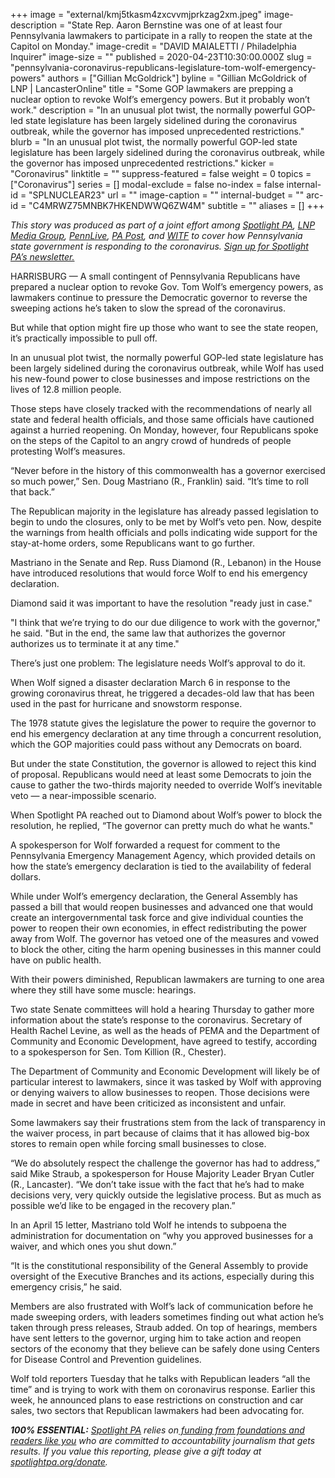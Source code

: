 +++
image = "external/kmj5tkasm4zxcvvmjprkzag2xm.jpeg"
image-description = "State Rep. Aaron Bernstine was one of at least four Pennsylvania lawmakers to participate in a rally to reopen the state at the Capitol on Monday."
image-credit = "DAVID MAIALETTI / Philadelphia Inquirer"
image-size = ""
published = 2020-04-23T10:30:00.000Z
slug = "pennsylvania-coronavirus-republicans-legislature-tom-wolf-emergency-powers"
authors = ["Gillian McGoldrick"]
byline = "Gillian McGoldrick of LNP | LancasterOnline"
title = "Some GOP lawmakers are prepping a nuclear option to revoke Wolf’s emergency powers. But it probably won’t work."
description = "In an unusual plot twist, the normally powerful GOP-led state legislature has been largely sidelined during the coronavirus outbreak, while the governor has imposed unprecedented restrictions."
blurb = "In an unusual plot twist, the normally powerful GOP-led state legislature has been largely sidelined during the coronavirus outbreak, while the governor has imposed unprecedented restrictions."
kicker = "Coronavirus"
linktitle = ""
suppress-featured = false
weight = 0
topics = ["Coronavirus"]
series = []
modal-exclude = false
no-index = false
internal-id = "SPLNUCLEAR23"
url = ""
image-caption = ""
internal-budget = ""
arc-id = "C4MRWZ75MNBK7HKENDWWQ6ZW4M"
subtitle = ""
aliases = []
+++

<i>This story was produced as part of a joint effort among </i><a href="https://www.spotlightpa.org/"><i>Spotlight PA</i></a><i>, </i><a href="https://lancasteronline.com/"><i>LNP Media Group</i></a><i>, </i><a href="https://www.pennlive.com/"><i>PennLive</i></a><i>, </i><a href="https://papost.org/"><i>PA Post</i></a><i>, and </i><a href="https://www.witf.org/"><i>WITF</i></a><i> to cover how Pennsylvania state government is responding to the coronavirus. </i><a href="https://www.spotlightpa.org/newsletters"><i>Sign up for Spotlight PA’s newsletter.</i></a>

HARRISBURG — A small contingent of Pennsylvania Republicans have prepared a nuclear option to revoke Gov. Tom Wolf’s emergency powers, as lawmakers continue to pressure the Democratic governor to reverse the sweeping actions he’s taken to slow the spread of the coronavirus.

But while that option might fire up those who want to see the state reopen, it’s practically impossible to pull off.

In an unusual plot twist, the normally powerful GOP-led state legislature has been largely sidelined during the coronavirus outbreak, while Wolf has used his new-found power to close businesses and impose restrictions on the lives of 12.8 million people.

Those steps have closely tracked with the recommendations of nearly all state and federal health officials, and those same officials have cautioned against a hurried reopening. On Monday, however, four Republicans spoke on the steps of the Capitol to an angry crowd of hundreds of people protesting Wolf’s measures.

“Never before in the history of this commonwealth has a governor exercised so much power,” Sen. Doug Mastriano (R., Franklin) said. “It’s time to roll that back.”

The Republican majority in the legislature has already passed legislation to begin to undo the closures, only to be met by Wolf’s veto pen. Now, despite the warnings from health officials and polls indicating wide support for the stay-at-home orders, some Republicans want to go further.

<script src="https://www.spotlightpa.org/embed.js" async></script><div data-spl-embed-version="1" data-spl-src="https://www.spotlightpa.org/embeds/donate/"></div>


Mastriano in the Senate and Rep. Russ Diamond (R., Lebanon) in the House have introduced resolutions that would force Wolf to end his emergency declaration.

Diamond said it was important to have the resolution "ready just in case."

"I think that we’re trying to do our due diligence to work with the governor," he said. "But in the end, the same law that authorizes the governor authorizes us to terminate it at any time."

There’s just one problem: The legislature needs Wolf’s approval to do it.

When Wolf signed a disaster declaration March 6 in response to the growing coronavirus threat, he triggered a decades-old law that has been used in the past for hurricane and snowstorm response.

The 1978 statute gives the legislature the power to require the governor to end his emergency declaration at any time through a concurrent resolution, which the GOP majorities could pass without any Democrats on board.

But under the state Constitution, the governor is allowed to reject this kind of proposal. Republicans would need at least some Democrats to join the cause to gather the two-thirds majority needed to override Wolf’s inevitable veto — a near-impossible scenario.

When Spotlight PA reached out to Diamond about Wolf’s power to block the resolution, he replied, “The governor can pretty much do what he wants."

A spokesperson for Wolf forwarded a request for comment to the Pennsylvania Emergency Management Agency, which provided details on how the state’s emergency declaration is tied to the availability of federal dollars.

<script src="https://www.spotlightpa.org/embed.js" async></script><div data-spl-embed-version="1" data-spl-src="https://www.spotlightpa.org/embeds/newsletter/"></div>


While under Wolf’s emergency declaration, the General Assembly has passed a bill that would reopen businesses and advanced one that would create an intergovernmental task force and give individual counties the power to reopen their own economies, in effect redistributing the power away from Wolf. The governor has vetoed one of the measures and vowed to block the other, citing the harm opening businesses in this manner could have on public health.

With their powers diminished, Republican lawmakers are turning to one area where they still have some muscle: hearings.

Two state Senate committees will hold a hearing Thursday to gather more information about the state’s response to the coronavirus. Secretary of Health Rachel Levine, as well as the heads of PEMA and the Department of Community and Economic Development, have agreed to testify, according to a spokesperson for Sen. Tom Killion (R., Chester).

The Department of Community and Economic Development will likely be of particular interest to lawmakers, since it was tasked by Wolf with approving or denying waivers to allow businesses to reopen. Those decisions were made in secret and have been criticized as inconsistent and unfair.

Some lawmakers say their frustrations stem from the lack of transparency in the waiver process, in part because of claims that it has allowed big-box stores to remain open while forcing small businesses to close.

“We do absolutely respect the challenge the governor has had to address,” said Mike Straub, a spokesperson for House Majority Leader Bryan Cutler (R., Lancaster). “We don’t take issue with the fact that he’s had to make decisions very, very quickly outside the legislative process. But as much as possible we’d like to be engaged in the recovery plan.”

In an April 15 letter, Mastriano told Wolf he intends to subpoena the administration for documentation on “why you approved businesses for a waiver, and which ones you shut down.”

“It is the constitutional responsibility of the General Assembly to provide oversight of the Executive Branches and its actions, especially during this emergency crisis,” he said.

Members are also frustrated with Wolf’s lack of communication before he made sweeping orders, with leaders sometimes finding out what action he’s taken through press releases, Straub added. On top of hearings, members have sent letters to the governor, urging him to take action and reopen sectors of the economy that they believe can be safely done using Centers for Disease Control and Prevention guidelines.

Wolf told reporters Tuesday that he talks with Republican leaders “all the time” and is trying to work with them on coronavirus response. Earlier this week, he announced plans to ease restrictions on construction and car sales, two sectors that Republican lawmakers had been advocating for.

<i><b>100% ESSENTIAL:</b></i> <a href="https://www.spotlightpa.org/"><i>Spotlight PA</i></a><i> relies on</i><a href="https://www.spotlightpa.org/support"><i> funding from foundations and readers like you</i></a><i> who are committed to accountability journalism that gets results. If you value this reporting, please give a gift today at </i><a href="https://www.spotlightpa.org/donate"><i>spotlightpa.org/donate</i></a><i>.</i>

<script src="https://www.spotlightpa.org/embed.js" async></script><div data-spl-embed-version="1" data-spl-src="https://www.spotlightpa.org/embeds/tips/?tip_text=Do%20you%20have%20a%20tip%20about%20%3Cb%3Ehow%20Pa.'s%20government%20is%20responding%20to%20the%20coronavirus%3C%2Fb%3E%3F%20Tell%20us."></div>

